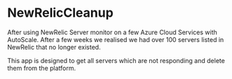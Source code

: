 NewRelicCleanup
===============

After using NewRelic Server monitor on a few Azure Cloud Services with AutoScale. After a few weeks we realised we had over 100 servers listed in NewRelic that no longer existed.

This app is designed to get all servers which are not responding and delete them from the platform.
